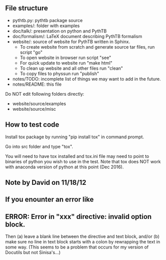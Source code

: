 
## File structure

- pythtb.py: pythtb package source
- examples/: folder with examples
- doc/talk/: presentation on python and PythTB
- doc/formalism/: LaTeX document describing PythTB formalism
- website/: source of website for PythTB written in Sphinx.
    - To create website from scratch and generate source tar files, run script "go"
    - To open website in browser run script "see"
    - For quick update to website run "make html"
    - To clean up website and all other files run "clean"
    - To copy files to physsun run "publish"
- notes/TODO: incomplete list of things we may want to add in the future.
- notes/README: this file

Do NOT edit following folders directly:
- website/source/examples
- website/source/misc

## How to test code 

Install tox package by running "pip install tox" in command prompt.

Go into src folder and type "tox".

You will need to have tox installed and tox.ini file may need to point to 
binaries of python you wish to use in the test.  Note that tox does NOT work
with anaconda version of python at this point (Dec 2016).

## Note by David on 11/18/12
If you enounter an error like
  ------------------------------------------------------
  ERROR: Error in "xxx" directive: invalid option block.
  ------------------------------------------------------
Then (a) leave a blank line between the directive and text block,
and/or (b) make sure no line in text block starts with a colon
by rewrapping the text in some way.
(This seems to be a problem that occurs for my version of Docutils
but not Sinisa's...)